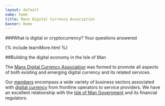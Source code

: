```yaml
---
layout: default
name: home
title: Manx Digital Currency Association
banner: Home
---
```


###What is digital or cryptocurrency? Your questions answered

{% include learnMore.html %}

##Building the digital economy in the Isle of Man

The [Manx Digital Currency Association][1] was formed to promote all aspects of both existing and emerging digital currency and its related services.

Our [members][2] encompass a wide variety of business sectors associated with [digital currency][3] from frontline operators to service providers. We have an excellent relationship with the [Isle of Man Government][4] and its financial regulators.

[1]: /about-us/
[2]: /members/
[3]: /digital-currency/
[4]: http://www.gov.im/
